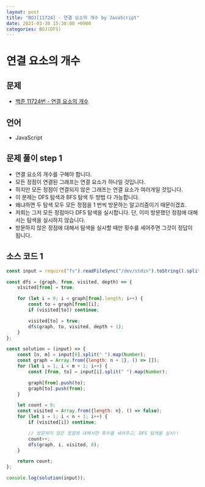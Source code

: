 ```yaml
---
layout: post
title: "BOJ[11724] - 연결 요소의 개수 by JavaScript"
date: 2021-03-30 15:30:00 +0900
categories: BOJ(DFS)
---
```


# 연결 요소의 개수

## 문제

- [백준 11724번 - 연결 요소의 개수](https://www.acmicpc.net/problem/11724)

## 언어

- JavaScript

## 문제 풀이 step 1

- 연결 요소의 개수를 구해야 합니다.
- 모든 정점이 연결된 그래프는 연결 요소가 하나일 것입니다.
- 하지만 모든 정점이 연결되지 않은 그래프는 연결 요소가 여러개일 것입니다.
- 이 문제는 DFS 탐색과 BFS 탐색 두 방법 다 가능합니다.
- 왜냐하면 두 탐색 모두 모든 정점을 1 번씩 방문하는 알고리즘이기 때문이겠죠.
- 저희는 그저 모든 정점마다 DFS 탐색을 실시합니다. 단, 이미 방문했던 정점에 대해서는 탐색을 실시하지 않습니다.
- 방문하지 않은 정점에 대해서 탐색을 실시할 때만 횟수를 세어주면 그것이 정답이 됩니다.

## 소스 코드 1

```jsx
const input = require("fs").readFileSync("/dev/stdin").toString().split("\n");

const dfs = (graph, from, visited, depth) => {
	visited[from] = true;

	for (let i = 0; i < graph[from].length; i++) {
		const to = graph[from][i];
		if (visited[to]) continue;

		visited[to] = true;
		dfs(graph, to, visited, depth + 1);
	}
};

const solution = (input) => {
	const [n, m] = input[0].split(" ").map(Number);
	const graph = Array.from({length: n + 1}, () => []);
	for (let i = 1; i < m + 1; i++) {
		const [from, to] = input[i].split(" ").map(Number);

		graph[from].push(to);
		graph[to].push(from);
	}

	let count = 0;
	const visited = Array.from({length: n}, () => false);
	for (let i = 1; i < n + 1; i++) {
		if (visited[i]) continue;

		// 방문하지 않은 정점에 대해서만 횟수를 세어주고, DFS 탐색을 실시!!
		count++;
		dfs(graph, i, visited, 0);
	}

	return count;
};

console.log(solution(input));
```
